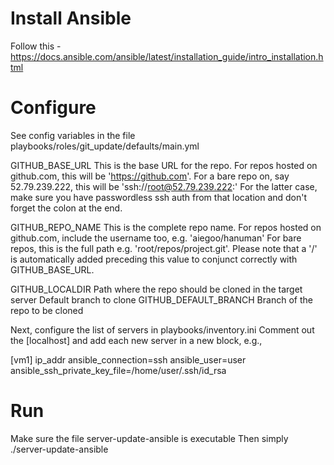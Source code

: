 # Install Ansible
Follow this - https://docs.ansible.com/ansible/latest/installation_guide/intro_installation.html 

# Configure
See config variables in the file playbooks/roles/git_update/defaults/main.yml

GITHUB_BASE_URL
This is the base URL for the repo. For repos hosted on github.com, this will be 'https://github.com'.
For a bare repo on, say 52.79.239.222, this will be 'ssh://root@52.79.239.222:'
For the latter case, make sure you have passwordless ssh auth from that location and don't forget the colon at the end.

GITHUB_REPO_NAME
This is the complete repo name. For repos hosted on github.com, include the username too, e.g. 'aiegoo/hanuman'
For bare repos, this is the full path e.g. 'root/repos/project.git'.
Please note that a '/' is automatically added preceding this value to conjunct correctly with GITHUB_BASE_URL.

GITHUB_LOCALDIR
Path where the repo should be cloned in the target server
Default branch to clone
GITHUB_DEFAULT_BRANCH
Branch of the repo to be cloned

Next, configure the list of servers in playbooks/inventory.ini
Comment out the [localhost] and add each new server in a new block, e.g.,

[vm1]
ip_addr ansible_connection=ssh ansible_user=user ansible_ssh_private_key_file=/home/user/.ssh/id_rsa

# Run
Make sure the file server-update-ansible is executable
Then simply ./server-update-ansible <repo-name>

